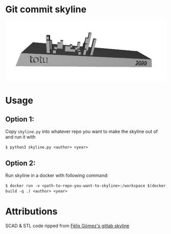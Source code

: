 # Git commit skyline

![example skyline](skyline_example.png "example skyline")

# Usage

## Option 1:

Copy `skyline.py` into whatever repo you want to make the skyline out of and run it with

`$ python3 skyline.py <author> <year>`

## Option 2:

Run skyline in a docker with following command:

`$ docker run -v <path-to-repo-you-want-to-skyline>:/workspace $(docker build -q .) <author> <year>`

# Attributions

SCAD & STL code ripped from [Félix Gómez's gitlab skyline](https://github.com/felixgomez/gitlab-skyline/)
